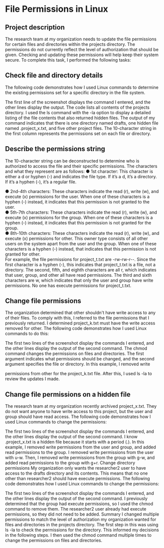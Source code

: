 <h1>File Permissions in Linux</h1>

<h2>Project description</h2>
The research team at my organization needs to update the file permissions for certain files and
directories within the projects directory. The permissions do not currently reflect the level of
authorization that should be given. Checking and updating these permissions will help keep
their system secure. To complete this task, I performed the following tasks:<br>

<h2><b>Check file and directory details</b></h2>
The following code demonstrates how I used Linux commands to determine the existing
permissions set for a specific directory in the file system.



The first line of the screenshot displays the command I entered, and the other lines display the
output. The code lists all contents of the projects directory. I used the ls command with the
-la option to display a detailed listing of the file contents that also returned hidden files. The
output of my command indicates that there is one directory named drafts, one hidden file
named .project_x.txt, and five other project files. The 10-character string in the first
column represents the permissions set on each file or directory.<br>

<h2>Describe the permissions string</h2>
The 10-character string can be deconstructed to determine who is authorized to access the
file and their specific permissions. The characters and what they represent are as follows:
● 1st character: This character is either a d or hyphen (-) and indicates the file type. If it’s
a d, it’s a directory. If it’s a hyphen (-), it’s a regular file.

● 2nd-4th characters: These characters indicate the read (r), write (w), and execute (x)
permissions for the user. When one of these characters is a hyphen (-) instead, it
indicates that this permission is not granted to the user.<br>
● 5th-7th characters: These characters indicate the read (r), write (w), and execute (x)
permissions for the group. When one of these characters is a hyphen (-) instead, it
indicates that this permission is not granted for the group.<br>
● 8th-10th characters: These characters indicate the read (r), write (w), and execute (x)
permissions for other. This owner type consists of all other users on the system apart
from the user and the group. When one of these characters is a hyphen (-) instead,
that indicates that this permission is not granted for other.<br>
For example, the file permissions for project_t.txt are -rw-rw-r--. Since the first
character is a hyphen (-), this indicates that project_t.txt is a file, not a directory. The
second, fifth, and eighth characters are all r, which indicates that user, group, and other all have
read permissions. The third and sixth characters are w, which indicates that only the user and
group have write permissions. No one has execute permissions for project_t.txt.<br>

<h2>Change file permissions</h2>
The organization determined that other shouldn't have write access to any of their files. To
comply with this, I referred to the file permissions that I previously returned. I determined
project_k.txt must have the write access removed for other.
The following code demonstrates how I used Linux commands to do this:

The first two lines of the screenshot display the commands I entered, and the other lines
display the output of the second command. The chmod command changes the permissions on
files and directories. The first argument indicates what permissions should be changed, and
the second argument specifies the file or directory. In this example, I removed write

permissions from other for the project_k.txt file. After this, I used ls -la to review the
updates I made.<br>

<h2>Change file permissions on a hidden file</h2>
The research team at my organization recently archived project_x.txt. They do not want
anyone to have write access to this project, but the user and group should have read access.
The following code demonstrates how I used Linux commands to change the permissions:

The first two lines of the screenshot display the commands I entered, and the other lines
display the output of the second command. I know .project_x.txt is a hidden file because
it starts with a period (.). In this example, I removed write permissions from the user and
group, and added read permissions to the group. I removed write permissions from the user
with u-w. Then, I removed write permissions from the group with g-w, and added read
permissions to the group with g+r.
Change directory permissions
My organization only wants the researcher2 user to have access to the drafts directory
and its contents. This means that no one other than researcher2 should have execute
permissions.
The following code demonstrates how I used Linux commands to change the permissions:

The first two lines of the screenshot display the commands I entered, and the other lines
display the output of the second command. I previously determined that the group had
execute permissions, so I used the chmod command to remove them. The researcher2 user
already had execute permissions, so they did not need to be added.
Summary
I changed multiple permissions to match the level of authorization my organization wanted for
files and directories in the projects directory. The first step in this was using ls -la to
check the permissions for the directory. This informed my decisions in the following steps. I
then used the chmod command multiple times to change the permissions on files and
directories.
